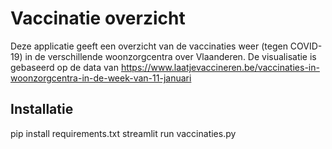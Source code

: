 # Vaccinatie overzicht

Deze applicatie geeft een overzicht van de vaccinaties weer (tegen COVID-19) in de verschillende woonzorgcentra over Vlaanderen. 
De visualisatie is gebaseerd op de data van https://www.laatjevaccineren.be/vaccinaties-in-woonzorgcentra-in-de-week-van-11-januari

## Installatie

pip install requirements.txt
streamlit run vaccinaties.py

